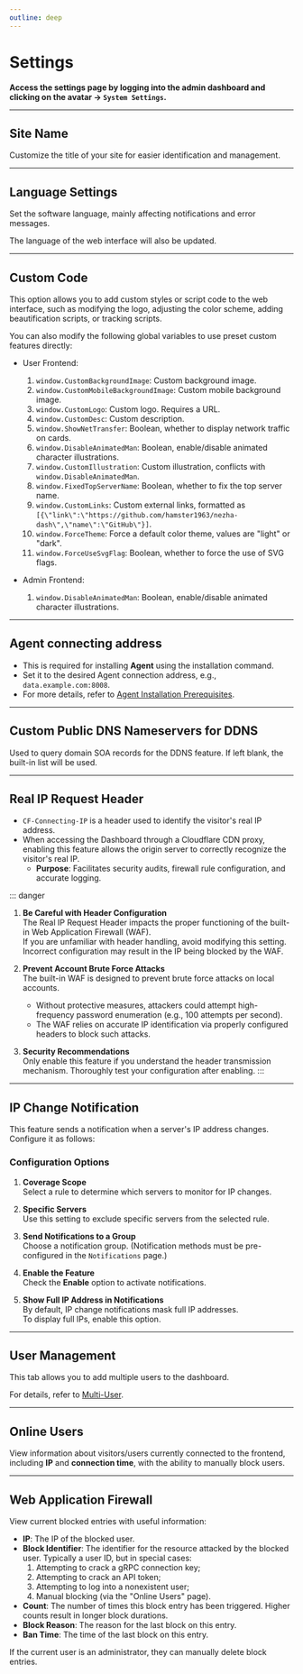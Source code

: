 ```yaml
---
outline: deep
---
```


# Settings

**Access the settings page by logging into the admin dashboard and clicking on the avatar → `System Settings`.**

---

## Site Name

Customize the title of your site for easier identification and management.

---

## Language Settings

Set the software language, mainly affecting notifications and error messages.

The language of the web interface will also be updated.

---

## Custom Code

This option allows you to add custom styles or script code to the web interface, such as modifying the logo, adjusting the color scheme, adding beautification scripts, or tracking scripts.

You can also modify the following global variables to use preset custom features directly:

- User Frontend:
    1. `window.CustomBackgroundImage`: Custom background image.
    2. `window.CustomMobileBackgroundImage`: Custom mobile background image.
    3. `window.CustomLogo`: Custom logo. Requires a URL.
    4. `window.CustomDesc`: Custom description.
    5. `window.ShowNetTransfer`: Boolean, whether to display network traffic on cards.
    6. `window.DisableAnimatedMan`: Boolean, enable/disable animated character illustrations.
    7. `window.CustomIllustration`: Custom illustration, conflicts with `window.DisableAnimatedMan`.
    8. `window.FixedTopServerName`: Boolean, whether to fix the top server name.
    9. `window.CustomLinks`: Custom external links, formatted as `[{\"link\":\"https://github.com/hamster1963/nezha-dash\",\"name\":\"GitHub\"}]`.
    10. `window.ForceTheme`: Force a default color theme, values are "light" or "dark".
    11. `window.ForceUseSvgFlag`: Boolean, whether to force the use of SVG flags.

- Admin Frontend:
    1. `window.DisableAnimatedMan`: Boolean, enable/disable animated character illustrations.

---

## Agent connecting address

- This is required for installing **Agent** using the installation command.  
- Set it to the desired Agent connection address, e.g., `data.example.com:8008`.  
- For more details, refer to [Agent Installation Prerequisites](/en_US/guide/agent.html#prerequisites).

---

## Custom Public DNS Nameservers for DDNS

Used to query domain SOA records for the DDNS feature. If left blank, the built-in list will be used.

---

## Real IP Request Header

- `CF-Connecting-IP` is a header used to identify the visitor's real IP address.  
- When accessing the Dashboard through a Cloudflare CDN proxy, enabling this feature allows the origin server to correctly recognize the visitor's real IP.  
  - **Purpose**: Facilitates security audits, firewall rule configuration, and accurate logging.

::: danger   
1. **Be Careful with Header Configuration**  
   The Real IP Request Header impacts the proper functioning of the built-in Web Application Firewall (WAF).  
   If you are unfamiliar with header handling, avoid modifying this setting. Incorrect configuration may result in the IP being blocked by the WAF.

2. **Prevent Account Brute Force Attacks**  
   The built-in WAF is designed to prevent brute force attacks on local accounts.  
   - Without protective measures, attackers could attempt high-frequency password enumeration (e.g., 100 attempts per second).  
   - The WAF relies on accurate IP identification via properly configured headers to block such attacks.

3. **Security Recommendations**  
   Only enable this feature if you understand the header transmission mechanism. Thoroughly test your configuration after enabling.
:::

---

## IP Change Notification

This feature sends a notification when a server's IP address changes. Configure it as follows:

### Configuration Options

1. **Coverage Scope**  
   Select a rule to determine which servers to monitor for IP changes.

2. **Specific Servers**  
   Use this setting to exclude specific servers from the selected rule.

3. **Send Notifications to a Group**  
   Choose a notification group. (Notification methods must be pre-configured in the `Notifications` page.)

4. **Enable the Feature**  
   Check the **Enable** option to activate notifications.

5. **Show Full IP Address in Notifications**  
   By default, IP change notifications mask full IP addresses.  
   To display full IPs, enable this option.

---

## User Management

This tab allows you to add multiple users to the dashboard.  

For details, refer to [Multi-User](/en_US/guide/user.html).

---

## Online Users

View information about visitors/users currently connected to the frontend, including **IP** and **connection time**, with the ability to manually block users.

---

## Web Application Firewall

View current blocked entries with useful information:

- **IP**: The IP of the blocked user.
- **Block Identifier**: The identifier for the resource attacked by the blocked user. Typically a user ID, but in special cases:
  1. Attempting to crack a gRPC connection key;
  2. Attempting to crack an API token;
  3. Attempting to log into a nonexistent user;
  4. Manual blocking (via the "Online Users" page).
- **Count**: The number of times this block entry has been triggered. Higher counts result in longer block durations.
- **Block Reason**: The reason for the last block on this entry.
- **Ban Time**: The time of the last block on this entry.

If the current user is an administrator, they can manually delete block entries.

